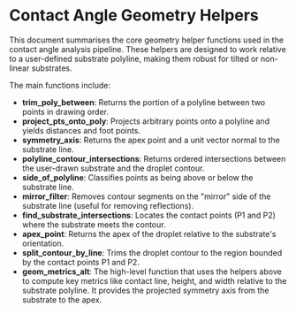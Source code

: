 # Contact Angle Geometry Helpers

This document summarises the core geometry helper functions used in the contact angle analysis pipeline. These helpers are designed to work relative to a user-defined substrate polyline, making them robust for tilted or non-linear substrates.

The main functions include:

* **trim_poly_between**: Returns the portion of a polyline between two points in drawing order.
* **project_pts_onto_poly**: Projects arbitrary points onto a polyline and yields distances and foot points.
* **symmetry_axis**: Returns the apex point and a unit vector normal to the substrate line.
* **polyline_contour_intersections**: Returns ordered intersections between the user-drawn substrate and the droplet contour.
* **side_of_polyline**: Classifies points as being above or below the substrate line.
* **mirror_filter**: Removes contour segments on the "mirror" side of the substrate line (useful for removing reflections).
* **find_substrate_intersections**: Locates the contact points (P1 and P2) where the substrate meets the contour.
* **apex_point**: Returns the apex of the droplet relative to the substrate's orientation.
* **split_contour_by_line**: Trims the droplet contour to the region bounded by the contact points P1 and P2.
* **geom_metrics_alt**: The high-level function that uses the helpers above to compute key metrics like contact line, height, and width relative to the substrate polyline. It provides the projected symmetry axis from the substrate to the apex.